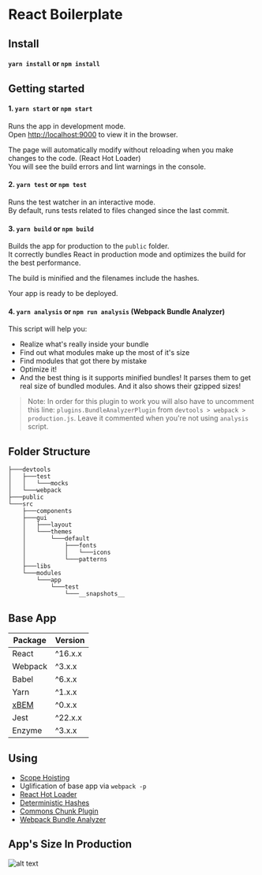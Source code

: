 # React Boilerplate

## Install

#### `yarn install` or `npm install`

## Getting started

#### 1. `yarn start` or `npm start`

Runs the app in development mode.<br>
Open [http://localhost:9000](http://localhost:9000) to view it in the browser.

The page will automatically modify without reloading when you make changes to the code. (React Hot Loader) <br>
You will see the build errors and lint warnings in the console.

#### 2. `yarn test` or `npm test`

Runs the test watcher in an interactive mode.<br>
By default, runs tests related to files changed since the last commit.

#### 3. `yarn build` or `npm build`

Builds the app for production to the `public` folder.<br>
It correctly bundles React in production mode and optimizes the build for the best performance.

The build is minified and the filenames include the hashes.<br>

Your app is ready to be deployed.

#### 4. `yarn analysis` or `npm run analysis` (Webpack Bundle Analyzer)

This script will help you:
* Realize what's really inside your bundle
* Find out what modules make up the most of it's size
* Find modules that got there by mistake
* Optimize it!
* And the best thing is it supports minified bundles! It parses them to get real size of bundled modules. And it also shows their gzipped sizes!

> Note: In order for this plugin to work you will also have to uncomment this line: `plugins.BundleAnalyzerPlugin` from `devtools > webpack > production.js`. Leave it commented when you're not using `analysis` script.

## Folder Structure

```
├───devtools
│   ├───test
│   │   └───mocks
│   └───webpack
├───public
└───src
    ├───components
    ├───gui
    │   ├───layout
    │   └───themes
    │       └───default
    │           ├───fonts
    │           │   └───icons
    │           └───patterns
    ├───libs
    └───modules
        └───app
            └───test
                └───__snapshots__
```

## Base App

| Package       |Version |
| ------------- |--------|
| React         |^16.x.x |
| Webpack       |^3.x.x  |
| Babel         |^6.x.x  |
| Yarn          |^1.x.x  |
| [xBEM][1]     |^0.x.x  |
| Jest          |^22.x.x |
| Enzyme        |^3.x.x  |

[1]: https://github.com/bogdan-prisecaru/xbem

## Using

* [Scope Hoisting](https://github.com/dangodev/webpack-optimize-sample-project/tree/master/1-scope-hoisting)
* Uglification of base app via `webpack -p`
* [React Hot Loader](https://github.com/gaearon/react-hot-loader)
* [Deterministic Hashes](https://github.com/dangodev/webpack-optimize-sample-project/tree/master/4-deterministic-hashes)
* [Commons Chunk Plugin](https://github.com/dangodev/webpack-optimize-sample-project/tree/master/5-commons-chunk)
* [Webpack Bundle Analyzer](https://github.com/dangodev/webpack-optimize-sample-project/tree/master/7-webpack-bundle-analyzer)

## App's Size In Production

![alt text](https://s2.postimg.org/wvrsiiz5l/bundle-size.png 'Bundle Size')
#
